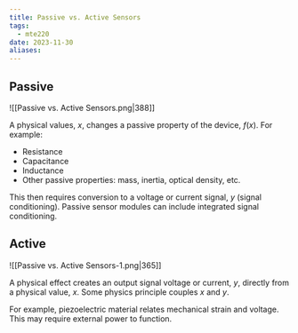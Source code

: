 ```yaml
---
title: Passive vs. Active Sensors
tags:
  - mte220
date: 2023-11-30
aliases:
---
```

## Passive

![[Passive vs. Active Sensors.png|388]]

A physical values, $x$, changes a passive property of the device, $f(x)$. For example:
- Resistance
- Capacitance
- Inductance
- Other passive properties: mass, inertia, optical density, etc.

This then requires conversion to a voltage or current signal, $y$ (signal conditioning). Passive sensor modules can include integrated signal conditioning.

## Active

![[Passive vs. Active Sensors-1.png|365]]

A physical effect creates an output signal voltage or current, $y$, directly from a physical value, $x$. Some physics principle couples $x$ and $y$. 

For example, piezoelectric material relates mechanical strain and voltage. This may require external power to function.